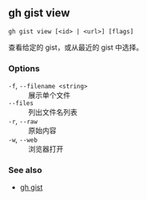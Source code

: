 ## gh gist view

```
gh gist view [<id> | <url>] [flags]
```

查看给定的 gist，或从最近的 gist 中选择。

### Options

<dl class="flags">
	<dt><code>-f</code>, <code>--filename &lt;string&gt;</code></dt>
	<dd>展示单个文件</dd>

<dt><code>--files</code></dt>
<dd>列出文件名列表</dd>

<dt><code>-r</code>, <code>--raw</code></dt>
<dd>原始内容</dd>

<dt><code>-w</code>, <code>--web</code></dt>
<dd>浏览器打开</dd>

</dl>

### See also

- [gh gist](./gh_gist.zh.md)
